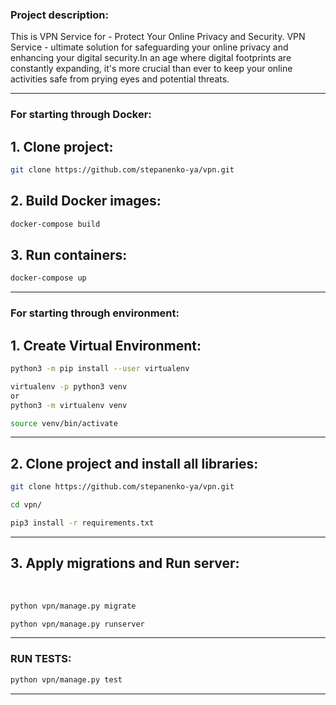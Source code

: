 ### Project description:
This is VPN Service for - Protect Your Online Privacy and Security. VPN Service - ultimate solution for safeguarding your online privacy and enhancing your digital security.In an age where  digital footprints are constantly expanding, it's more crucial than ever to keep your online activities safe from prying eyes and potential threats.
***

### For starting through Docker:

## 1. Clone project:

```bash
git clone https://github.com/stepanenko-ya/vpn.git
```

## 2. Build Docker images:

```bash
docker-compose build
```

## 3. Run containers:

```bash
docker-compose up
```
***


### For starting through environment:

## 1. Create Virtual Environment:

```bash
python3 -m pip install --user virtualenv
```

```bash
virtualenv -p python3 venv
or
python3 -m virtualenv venv
```

```bash
source venv/bin/activate
```

***


## 2. Clone project and install all libraries:

```bash
git clone https://github.com/stepanenko-ya/vpn.git
```

```bash
cd vpn/
```

```bash
pip3 install -r requirements.txt
```

***


## 3. Apply migrations and Run server:

<br>

```bash
python vpn/manage.py migrate
```

```bash
python vpn/manage.py runserver
```

***


### RUN TESTS:

```bash
python vpn/manage.py test
```

***
